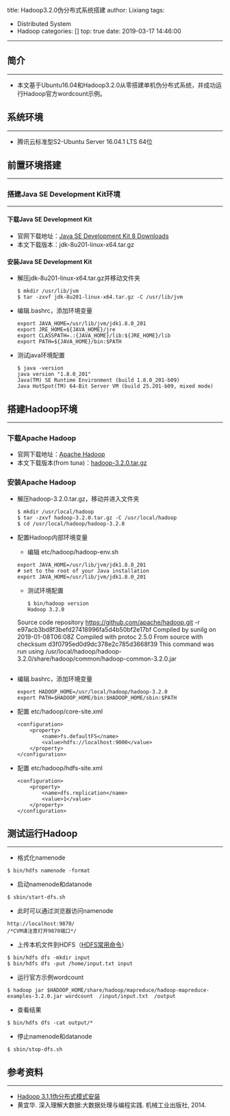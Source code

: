 title: Hadoop3.2.0伪分布式系统搭建
author: Lixiang
tags:
  - Distributed System
  - Hadoop
categories: []
top: true
date: 2019-03-17 14:46:00
---
## 简介
----------------------
* 本文基于Ubuntu16.04和Hadoop3.2.0从零搭建单机伪分布式系统，并成功运行Hadoop官方wordcount示例。

## 系统环境
----------------------
* 腾讯云标准型S2-Ubuntu Server 16.04.1 LTS 64位

## 前置环境搭建
----------------------

### 搭建Java SE Development Kit环境
----------------------

#### 下载Java SE Development Kit
* 官网下载地址：[Java SE Development Kit 8 Downloads](https://www.oracle.com/technetwork/java/javase/downloads/jdk8-downloads-2133151.html)
* 本文下载版本：jdk-8u201-linux-x64.tar.gz

#### 安装Java SE Development Kit
* 解压jdk-8u201-linux-x64.tar.gz并移动文件夹
  ```
  $ mkdir /usr/lib/jvm
  $ tar -zxvf jdk-8u201-linux-x64.tar.gz -C /usr/lib/jvm
  ```
* 编辑.bashrc，添加环境变量
  ```
  export JAVA_HOME=/usr/lib/jvm/jdk1.8.0_201
  export JRE_HOME=${JAVA_HOME}/jre
  export CLASSPATH=.:{JAVA_HOME}/lib:${JRE_HOME}/lib
  export PATH=${JAVA_HOME}/bin:$PATH
  ```
* 测试java环境配置

  ```
  $ java -version
  java version "1.8.0_201"
  Java(TM) SE Runtime Environment (build 1.8.0_201-b09)
  Java HotSpot(TM) 64-Bit Server VM (build 25.201-b09, mixed mode)

  ```
  

## 搭建Hadoop环境
----------------


### 下载Apache Hadoop
   
   * 官网下载地址：[Apache Hadoop](https://hadoop.apache.org/releases.html)
   * 本文下载版本(from tuna)：[hadoop-3.2.0.tar.gz](https://mirrors.tuna.tsinghua.edu.cn/apache/hadoop/common/hadoop-3.2.0/hadoop-3.2.0.tar.gz)
    
### 安装Apache Hadoop
   * 解压hadoop-3.2.0.tar.gz，移动并进入文件夹
      ```
      $ mkdir /usr/local/hadoop
      $ tar -zxvf hadoop-3.2.0.tar.gz -C /usr/local/hadoop
      $ cd /usr/local/hadoop/hadoop-3.2.0
      ```
   * 配置Hadoop内部环境变量
     * 编辑 etc/hadoop/hadoop-env.sh
      ```
      export JAVA_HOME=/usr/lib/jvm/jdk1.8.0_201
      # set to the root of your Java installation
      export JAVA_HOME=/usr/lib/jvm/jdk1.8.0_201
      ```
     * 测试环境配置

        ```
        $ bin/hadoop version
        Hadoop 3.2.0
      Source code repository https://github.com/apache/hadoop.git -r e97acb3bd8f3befd27418996fa5d4b50bf2e17bf
      Compiled by sunilg on 2019-01-08T06:08Z
      Compiled with protoc 2.5.0
      From source with checksum d3f0795ed0d9dc378e2c785d3668f39
      This command was run using /usr/local/hadoop/hadoop-3.2.0/share/hadoop/common/hadoop-common-3.2.0.jar

        ```
        
* 编辑.bashrc，添加环境变量
    ```
    export HADOOP_HOME=/usr/local/hadoop/hadoop-3.2.0
    export PATH=$HADOOP_HOME/bin:$HADOOP_HOME/sbin:$PATH
    ```
* 配置 etc/hadoop/core-site.xml
    ```
    <configuration>
        <property>
            <name>fs.defaultFS</name>
            <value>hdfs://localhost:9000</value>
        </property>
    </configuration>
    ```
* 配置 etc/hadoop/hdfs-site.xml
    ```
    <configuration>
        <property>
            <name>dfs.replication</name>
            <value>1</value>
        </property>
    </configuration>
    ```


## 测试运行Hadoop
------------------------
* 格式化namenode
```
$ bin/hdfs namenode -format
```
* 启动namenode和datanode
```
$ sbin/start-dfs.sh
```
* 此时可以通过浏览器访问namenode
```
http://localhost:9870/
/*CVM请注意打开9870端口*/
```
* 上传本机文件到HDFS（[HDFS常用命令](https://www.cnblogs.com/m-study/p/8343169.html)） 
```
$ bin/hdfs dfs -mkdir input
$ bin/hdfs dfs -put /home/input.txt input
```
* 运行官方示例wordcount
```
$ hadoop jar $HADOOP_HOME/share/hadoop/mapreduce/hadoop-mapreduce-examples-3.2.0.jar wordcount  /input/input.txt  /output
```
* 查看结果
```
$ bin/hdfs dfs -cat output/*
```
* 停止namenode和datanode
```
$ sbin/stop-dfs.sh
```

## 参考资料
----------------------------
* [Hadoop 3.1.1伪分布式模式安装](https://yq.aliyun.com/articles/679496)
* 黄宜华. 深入理解大数据:大数据处理与编程实践. 机械工业出版社, 2014.